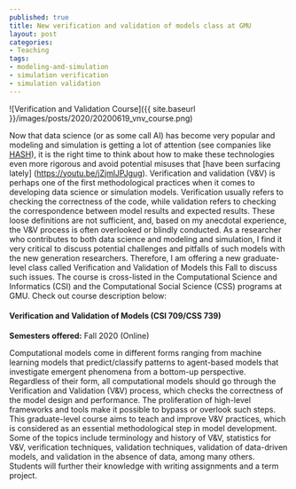 ```yaml
--- 
published: true
title: New verification and validation of models class at GMU
layout: post
categories: 
- Teaching
tags:
- modeling-and-simulation
- simulation verification
- simulation validation
---
```


![Verification and Validation Course]({{ site.baseurl }}/images/posts/2020/20200619_vnv_course.png)

Now that data science (or as some call AI) has become very popular and modeling and simulation is getting a lot of attention (see companies like [HASH](http://hash.ai)), it is the right time to think about how to make these technologies even more rigorous and avoid potential misuses that [have been surfacing lately] (https://youtu.be/jZjmlJPJgug). Verification and validation (V&V) is perhaps one of the first methodological practices when it comes to developing data science or simulation models. Verification usually refers to checking the correctness of the code, while validation refers to checking the correspondence between model results and expected results. These loose definitions are not sufficient, and, based on my anecdotal experience, the V&V process is often overlooked or blindly conducted. As a researcher who contributes to both data science and modeling and simulation, I find it very critical to discuss potential challenges and pitfalls of such models with the new generation researchers. Therefore, I am offering a new graduate-level class called Verification and Validation of Models this Fall to discuss such issues. The course is cross-listed in the Computational Science and Informatics (CSI) and the Computational Social Science (CSS) programs at GMU. Check out course description below:


#### Verification and Validation of Models (CSI 709/CSS 739)
**Semesters offered:** Fall 2020 (Online)  

Computational models come in different forms ranging from machine learning models that predict/classify patterns to agent-based models that investigate emergent phenomena from a bottom-up perspective. Regardless of their form, all computational models should go through the Verification and Validation (V&V) process, which checks the correctness of the model design and performance. The proliferation of high-level frameworks and tools make it possible to bypass or overlook such steps. This graduate-level course aims to teach and improve V&V practices, which is considered as an essential methodological step in model development. Some of the topics include terminology and history of V&V, statistics for V&V, verification techniques, validation techniques, validation of data-driven models, and validation in the absence of data, among many others. Students will further their knowledge with writing assignments and a term project.